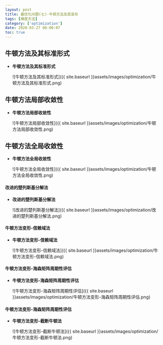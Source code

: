 ```yaml
---
layout: post
title: 最优化问题(七)-牛顿方法及其变形
tags: [梯度方法]
category: ['optimization']
date: 2020-03-27 06:00:07
toc: true
---
```


## 牛顿方法及其标准形式

- **牛顿方法及其标准形式**

    ![牛顿方法及其标准形式]({{ site.baseurl }}assets/images/optimization/牛顿方法及其标准形式.png)

## 牛顿方法局部收敛性

- **牛顿方法局部收敛性**

    ![牛顿方法局部收敛性]({{ site.baseurl }}assets/images/optimization/牛顿方法局部收敛性.png)

## 牛顿方法全局收敛性

- **牛顿方法全局收敛性**

    ![牛顿方法全局收敛性]({{ site.baseurl }}assets/images/optimization/牛顿方法全局收敛性.png)

#### 改进的楚列斯基分解法

- **改进的楚列斯基分解法**

    ![改进的楚列斯基分解法]({{ site.baseurl }}assets/images/optimization/改进的楚列斯基分解法.png)

#### 牛顿方法变形-信赖域法

- **牛顿方法变形-信赖域法**

    ![牛顿方法变形-信赖域法]({{ site.baseurl }}assets/images/optimization/牛顿方法变形-信赖域法.png)

#### 牛顿方法变形-海森矩阵周期性评估

- **牛顿方法变形-海森矩阵周期性评估**

    ![牛顿方法变形-海森矩阵周期性评估]({{ site.baseurl }}assets/images/optimization/牛顿方法变形-海森矩阵周期性评估.png)

#### 牛顿方法变形-海森矩阵周期性评估

- **牛顿方法变形-截断牛顿法**

    ![牛顿方法变形-截断牛顿法]({{ site.baseurl }}assets/images/optimization/牛顿方法变形-截断牛顿法.png)
